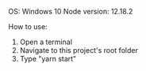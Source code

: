 OS: Windows 10
Node version: 12.18.2

How to use:
1. Open a terminal
2. Navigate to this project's root folder
3. Type "yarn start"